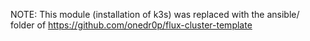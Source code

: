 NOTE: This module (installation of k3s) was replaced with the ansible/ folder of https://github.com/onedr0p/flux-cluster-template

